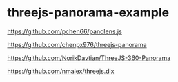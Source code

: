 # threejs-panorama-example

https://github.com/pchen66/panolens.js

https://github.com/chenpx976/threejs-panorama

https://github.com/NorikDavtian/ThreeJS-360-Panorama

https://github.com/nmalex/threejs.dlx